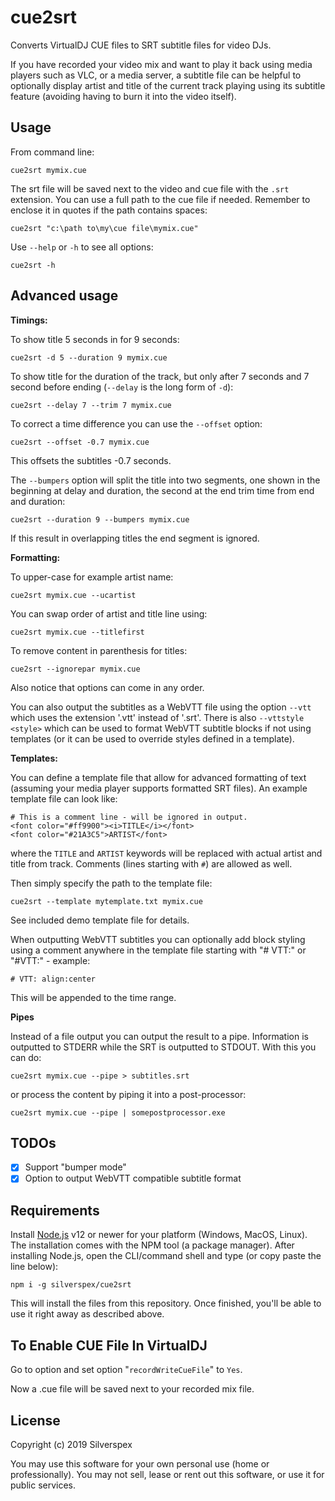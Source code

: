 cue2srt
=======

Converts VirtualDJ CUE files to SRT subtitle files for video DJs.

If you have recorded your video mix and want to play it back using media players
such as VLC, or a media server, a subtitle file can be helpful to optionally display
artist and title of the current track playing using its subtitle feature (avoiding
having to burn it into the video itself).

Usage
-----

From command line:

    cue2srt mymix.cue

The srt file will be saved next to the video and cue file with the `.srt`
extension. You can use a full path to the cue file if needed. Remember to enclose
it in quotes if the path contains spaces:

    cue2srt "c:\path to\my\cue file\mymix.cue"

Use `--help` or `-h` to see all options:

    cue2srt -h

Advanced usage
--------------

**Timings:**

To show title 5 seconds in for 9 seconds:

    cue2srt -d 5 --duration 9 mymix.cue

To show title for the duration of the track, but only after 7 seconds and 7 second before
ending (`--delay` is the long form of `-d`):

    cue2srt --delay 7 --trim 7 mymix.cue

To correct a time difference you can use the `--offset` option:

    cue2srt --offset -0.7 mymix.cue

This offsets the subtitles -0.7 seconds.

The `--bumpers` option will split the title into two segments, one shown in the beginning
at delay and duration, the second at the end trim time from end and duration:

    cue2srt --duration 9 --bumpers mymix.cue

If this result in overlapping titles the end segment is ignored.

**Formatting:**

To upper-case for example artist name:

    cue2srt mymix.cue --ucartist

You can swap order of artist and title line using:

    cue2srt mymix.cue --titlefirst

To remove content in parenthesis for titles:

    cue2srt --ignorepar mymix.cue
    
Also notice that options can come in any order.

You can also output the subtitles as a WebVTT file using the option `--vtt`
which uses the extension '.vtt' instead of '.srt'. There is also `--vttstyle <style>`
which can be used to format WebVTT subtitle blocks if not using templates (or it can
be used to override styles defined in a template).

**Templates:**

You can define a template file that allow for advanced formatting of text (assuming
your media player supports formatted SRT files). An example template file can look like:

    # This is a comment line - will be ignored in output.
    <font color="#ff9900"><i>TITLE</i></font>
    <font color="#21A3C5">ARTIST</font>

where the `TITLE` and `ARTIST` keywords will be replaced with actual artist and title from
track. Comments (lines starting with `#`) are allowed as well. 

Then simply specify the path to the template file:

    cue2srt --template mytemplate.txt mymix.cue

See included demo template file for details.

When outputting WebVTT subtitles you can optionally add block styling using a comment
anywhere in the template file starting with "# VTT:" or "#VTT:" - example:

    # VTT: align:center

This will be appended to the time range.

**Pipes**

Instead of a file output you can output the result to a pipe. Information is outputted
to STDERR while the SRT is outputted to STDOUT. With this you can do:

    cue2srt mymix.cue --pipe > subtitles.srt

or process the content by piping it into a post-processor:

    cue2srt mymix.cue --pipe | somepostprocessor.exe

TODOs
-----

- [x] Support "bumper mode"
- [x] Option to output WebVTT compatible subtitle format 

Requirements
------------

Install [Node.js](https://nodejs.org/en/) v12 or newer for your platform (Windows,
MacOS, Linux). The installation comes with the NPM tool (a package manager).
After installing Node.js, open the CLI/command shell and type (or copy paste the
line below):

    npm i -g silverspex/cue2srt

This will install the files from this repository. Once finished, you'll be able
to use it right away as described above.

To Enable CUE File In VirtualDJ
-------------------------------

Go to option and set option "`recordWriteCueFile`" to `Yes`.

Now a .cue file will be saved next to your recorded mix file.

License
-------

Copyright (c) 2019 Silverspex

You may use this software for your own personal use (home or professionally).
You may not sell, lease or rent out this software, or use it for public services.
